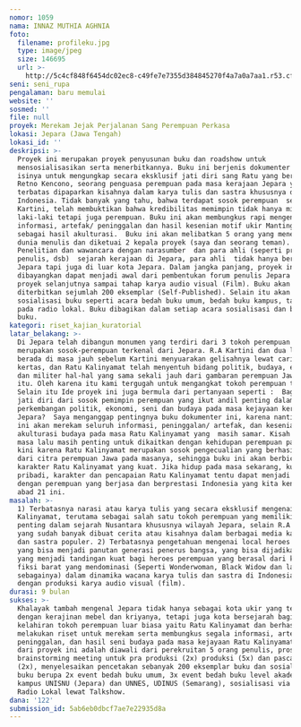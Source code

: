```yaml
---
nomor: 1059
nama: INNAZ MUTHIA AGHNIA
foto:
  filename: profileku.jpg
  type: image/jpeg
  size: 146695
  url: >-
    http://5c4cf848f6454dc02ec8-c49fe7e7355d384845270f4a7a0a7aa1.r53.cf2.rackcdn.com/32a399ac-77bc-4224-ab44-78bf65f87d52/profileku.jpg
seni: seni_rupa
pengalaman: baru memulai
website: ''
sosmed: ''
file: null
proyek: Merekam Jejak Perjalanan Sang Perempuan Perkasa
lokasi: Jepara (Jawa Tengah)
lokasi_id: ''
deskripsi: >-
  Proyek ini merupakan proyek penyusunan buku dan roadshow untuk
  mensosialisasikan serta menerbitkannya. Buku ini berjenis dokumenter yang
  isinya untuk mengungkap secara eksklusif jati diri sang Ratu yang bernama asli
  Retno Kencono, seorang penguasa perempuan pada masa kerajaan Jepara yang masih
  terbatas dipaparkan kisahnya dalam karya tulis dan sastra khususnya di
  Indonesia. Tidak banyak yang tahu, bahwa terdapat sosok perempuan  selain R.A
  Kartini, telah membuktikan bahwa kredibilitas memimpin tidak hanya milik
  laki-laki tetapi juga perempuan. Buku ini akan membungkus rapi mengenai
  informasi, artefak/ peninggalan dan hasil kesenian motif ukir Mantingan
  sebagai hasil akulturasi.  Buku ini akan melibatkan 5 orang yang menekuni
  dunia menulis dan diketuai 2 kepala proyek (saya dan seorang teman).
  Penelitian dan wawancara dengan narasumber  dan para ahli (seperti profesor,
  penulis, dsb)  sejarah kerajaan di Jepara, para ahli  tidak hanya berasal dari
  Jepara tapi juga di luar kota Jepara. Dalam jangka panjang, proyek ini
  dibayangkan dapat menjadi awal dari pembentukan forum penulis Jepara dan
  proyek selanjutnya sampai tahap karya audio visual (Film). Buku akan
  diterbitkan sejumlah 200 eksemplar (Self-Published). Selain itu akan dilakukan
  sosialisasi buku seperti acara bedah buku umum, bedah buku kampus, talkshow
  pada radio lokal. Buku dibagikan dalam setiap acara sosialisasi dan bedah
  buku.
kategori: riset_kajian_kuratorial
latar_belakang: >-
  Di Jepara telah dibangun monumen yang terdiri dari 3 tokoh perempuan yang
  merupakan sosok-perempuan terkenal dari Jepara. R.A Kartini dan dua lainnya
  berada di masa jauh sebelum Kartini menyuarakan gelisahnya lewat carik-carik
  kertas, dan Ratu Kalinyamat telah menyentuh bidang politik, budaya, ekonomi
  dan militer hal-hal yang sama sekali jauh dari gambaran perempuan Jawa saat
  itu. Oleh karena itu kami tergugah untuk mengangkat tokoh perempuan tersebut.
  Selain itu Ide proyek ini juga bermula dari pertanyaan seperti :  Bagaimana
  jati diri dari sosok pemimpin perempuan yang ikut andil penting dalam
  perkembangan politik, ekonomi, seni dan budaya pada masa kejayaan kerajaan
  Jepara?  Saya menganggap pentingnya buku dokumenter ini, karena nantinya buku
  ini akan merekam seluruh informasi, peninggalan/ artefak, dan kesenian hasil
  akulturasi budaya pada masa Ratu Kalinyamat yang  masih samar. Kisah tentang
  masa lalu masih penting untuk dikaitkan dengan kehidupan perempuan pada masa
  kini karena Ratu Kalinyamat merupakan sosok pengecualian yang berhasil keluar
  dari citra perempuan Jawa pada masanya, sehingga buku ini akan berbicara lewat
  karakter Ratu Kalinyamat yang kuat. Jika hidup pada masa sekarang, kualitas
  pribadi, karakter dan pencapaian Ratu Kalinyamat tentu dapat menjadi cerminan
  dengan perempuan yang berjasa dan berprestasi Indonesia yang kita kenal pada
  abad 21 ini.
masalah: >-
  1) Terbatasnya narasi atau karya tulis yang secara eksklusif mengenai Ratu
  Kalinyamat, terutama sebagai salah satu tokoh perempuan yang memiliki peranan
  penting dalam sejarah Nusantara khususnya wilayah Jepara, selain R.A Kartini
  yang sudah banyak dibuat cerita atau kisahnya dalam berbagai media karya tulis
  dan sastra populer. 2) Terbatasnya pengetahuan mengenai local heroes perempuan
  yang bisa menjadi panutan generasi penerus bangsa, yang bisa dijadikan tokoh
  yang menjadi tandingan kuat bagi heroes perempuan yang berasal dari karya
  fiksi barat yang mendominasi (Seperti Wonderwoman, Black Widow dan lain
  sebagainya) dalam dinamika wacana karya tulis dan sastra di Indonesia sampai
  dengan produksi karya audio visual (film).
durasi: 9 bulan
sukses: >-
  Khalayak tambah mengenal Jepara tidak hanya sebagai kota ukir yang terkenal
  dengan kerajinan mebel dan kriyanya, tetapi juga kota bersejarah bagi
  kelahiran tokoh perempuan luar biasa yaitu Ratu Kalinyamat dan berhasil
  melakukan riset untuk merekam serta membungkus segala informasi, artefak/
  peninggalan, dan hasil seni budaya pada masa kejayaan Ratu Kalinyamat.  Proses
  dari proyek ini adalah diawali dari perekruitan 5 orang penulis, proses
  brainstorming meeting untuk pra produksi (2x) produksi (5x) dan pasca produksi
  (2x), menyelesaikan pencetakan sebanyak 200 eksemplar buku dan sosialisasi
  buku berupa 2x event bedah buku umum, 3x event bedah buku level akademis di
  kampus UNISNU (Jepara) dan UNNES, UDINUS (Semarang), sosialisasi via media di
  Radio Lokal lewat Talkshow.
dana: '122'
submission_id: 5ab6eb0dbcf7ae7e22935d8a
---
```

